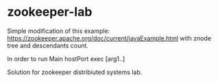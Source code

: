 # zookeeper-lab

Simple modification of this example: https://zookeeper.apache.org/doc/current/javaExample.html with znode tree and descendants count.

In order to run Main hostPort exec [arg1..]

Solution for zookeeper distribiuted systems lab.

